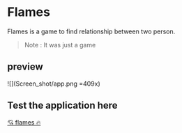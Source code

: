 # Flames

<p>    
        Flames is a game  to find relationship between two  person.
        
</p>

> Note : It was just a game

## preview

![](Screen_shot/app.png =409x)

## Test the application here
[💘 flames 🔥 ](https://flames-love.herokuapp.com/)


